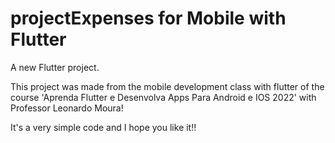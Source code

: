 # projectExpenses for Mobile with Flutter

A new Flutter project.

This project was made from the mobile development class with flutter of the course 'Aprenda Flutter e Desenvolva Apps Para Android e IOS 2022' 
with Professor Leonardo Moura!

It's a very simple code and I hope you like it!!
